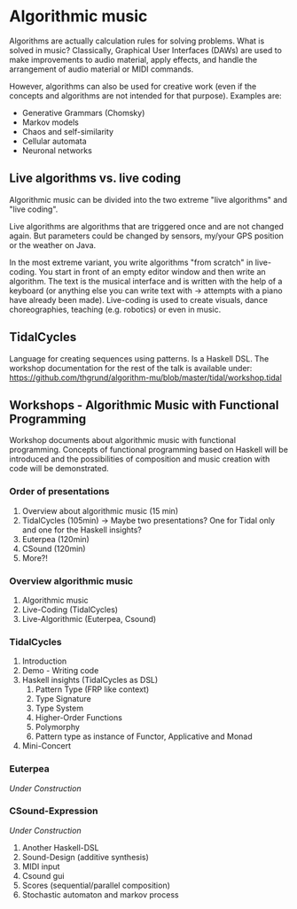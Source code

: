 # Algorithmic music

Algorithms are actually calculation rules for solving problems.
What is solved in music? Classically, Graphical User Interfaces (DAWs) are used to make improvements to audio material, apply effects, and handle the arrangement of audio material or MIDI commands.

However, algorithms can also be used for creative work (even if the concepts and algorithms are not intended for that purpose). Examples are:
- Generative Grammars (Chomsky)
- Markov models
- Chaos and self-similarity
- Cellular automata
- Neuronal networks  

## Live algorithms vs. live coding
Algorithmic music can be divided into the two extreme "live algorithms" and "live coding".

Live algorithms are algorithms that are triggered once and are not changed again. But parameters could be changed by sensors, my/your GPS position or the weather on Java.

In the most extreme variant, you write algorithms "from scratch" in live-coding. You start in front of an empty editor window and then write an algorithm. The text is the musical interface and is written with the help of a keyboard (or anything else you can write text with -> attempts with a piano have already been made). Live-coding is used to create visuals, dance choreographies, teaching (e.g. robotics) or even in music.

## TidalCycles

Language for creating sequences using patterns. Is a Haskell DSL.
The workshop documentation for the rest of the talk is available under:
https://github.com/thgrund/algorithm-mu/blob/master/tidal/workshop.tidal

## Workshops - Algorithmic Music with Functional Programming 
Workshop documents about algorithmic music with functional programming. Concepts of functional programming based on Haskell will be introduced and the possibilities of composition and music creation with code will be demonstrated.

### Order of presentations

1. Overview about algorithmic music (15 min)
2. TidalCycles (105min) -> Maybe two presentations? One for Tidal only and one for the Haskell insights?
4. Euterpea (120min)
3. CSound (120min)
5. More?!

### Overview algorithmic music

1. Algorithmic music
3. Live-Coding (TidalCycles)
2. Live-Algorithmic (Euterpea, Csound)

### TidalCycles
1. Introduction
2. Demo - Writing code
3. Haskell insights (TidalCycles as DSL)
   1. Pattern Type (FRP like context)
   1. Type Signature 
   3. Type System
   1. Higher-Order Functions
   2. Polymorphy
   2. Pattern type as instance of Functor, Applicative and Monad
4. Mini-Concert

### Euterpea
*Under Construction*

### CSound-Expression
*Under Construction*

1. Another Haskell-DSL
2. Sound-Design (additive synthesis)
3. MIDI input
4. Csound gui
5. Scores (sequential/parallel composition)
6. Stochastic automaton and markov process

